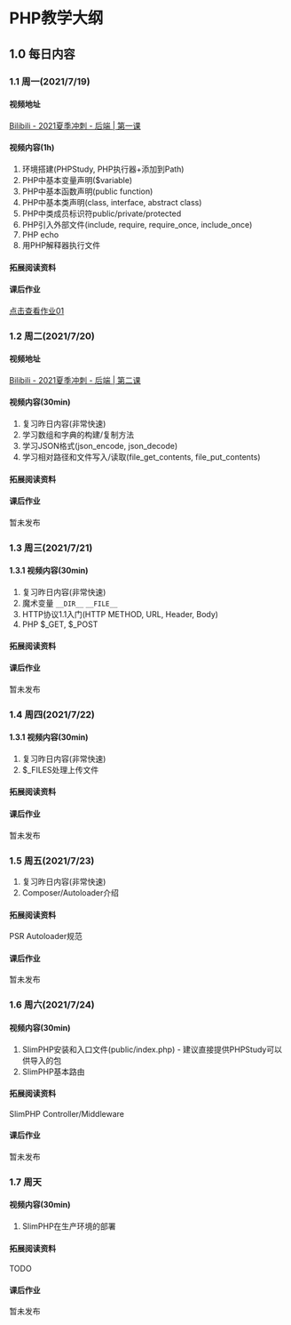 # PHP教学大纲

## 1.0 每日内容
### 1.1 周一(2021/7/19)

#### 视频地址

[Bilibili - 2021夏季冲刺 - 后端 \| 第一课](https://www.bilibili.com/video/BV1Vv411E7zB)

#### 视频内容(1h)

1. 环境搭建(PHPStudy, PHP执行器+添加到Path)
2. PHP中基本变量声明($variable)
3. PHP中基本函数声明(public function)
4. PHP中基本类声明(class, interface, abstract class)
5. PHP中类成员标识符public/private/protected
6. PHP引入外部文件(include, require, require_once, include_once)
7. PHP echo
8. 用PHP解释器执行文件

#### 拓展阅读资料

#### 课后作业

[点击查看作业01](../HWs/Backend/HW01/README.md)

### 1.2 周二(2021/7/20)

#### 视频地址

[Bilibili - 2021夏季冲刺 - 后端 \| 第二课](https://www.bilibili.com/video/BV1o54y1E79s)

#### 视频内容(30min)

1. 复习昨日内容(非常快速)
2. 学习数组和字典的构建/复制方法
3. 学习JSON格式(json_encode, json_decode)
4. 学习相对路径和文件写入/读取(file_get_contents, file_put_contents)

#### 拓展阅读资料

#### 课后作业

暂未发布

### 1.3 周三(2021/7/21)
#### 1.3.1 视频内容(30min)

1. 复习昨日内容(非常快速)
2. 魔术变量 `__DIR__` `__FILE__`
3. HTTP协议1.1入门(HTTP METHOD, URL, Header, Body)
4. PHP $_GET, $_POST

#### 拓展阅读资料

#### 课后作业
暂未发布

### 1.4 周四(2021/7/22)
#### 1.3.1 视频内容(30min)

1. 复习昨日内容(非常快速)
2. $_FILES处理上传文件

#### 拓展阅读资料

#### 课后作业
暂未发布

### 1.5 周五(2021/7/23)

1. 复习昨日内容(非常快速)
2. Composer/Autoloader介绍

#### 拓展阅读资料
PSR Autoloader规范

#### 课后作业
暂未发布

### 1.6 周六(2021/7/24)

#### 视频内容(30min)
1. SlimPHP安装和入口文件(public/index.php) - 建议直接提供PHPStudy可以供导入的包
2. SlimPHP基本路由

#### 拓展阅读资料
SlimPHP Controller/Middleware

#### 课后作业
暂未发布

### 1.7 周天
#### 视频内容(30min)

1. SlimPHP在生产环境的部署

#### 拓展阅读资料
TODO

#### 课后作业
暂未发布